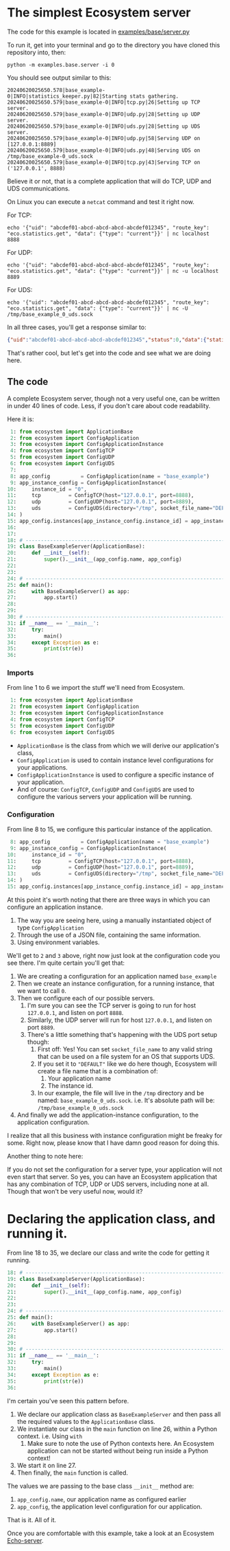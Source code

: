 # The simplest Ecosystem server

The code for this example is located in [examples/base/server.py](../examples/base/server.py)

To run it, get into your terminal and go to the directory you have cloned this repository into, then:

`python -m examples.base.server -i 0`

You should see output similar to this:

```
20240620025650.578|base_example-0|INFO|statistics_keeper.py|82|Starting stats gathering.
20240620025650.579|base_example-0|INFO|tcp.py|26|Setting up TCP server.
20240620025650.579|base_example-0|INFO|udp.py|28|Setting up UDP server.
20240620025650.579|base_example-0|INFO|uds.py|28|Setting up UDS server.
20240620025650.579|base_example-0|INFO|udp.py|58|Serving UDP on [127.0.0.1:8889]
20240620025650.579|base_example-0|INFO|uds.py|48|Serving UDS on /tmp/base_example-0_uds.sock
20240620025650.579|base_example-0|INFO|tcp.py|43|Serving TCP on ('127.0.0.1', 8888)
```
Believe it or not, that is a complete application that will do TCP, UDP and UDS communications.

On Linux you can execute a `netcat` command and test it right now.

For TCP:
```shell
echo '{"uid": "abcdef01-abcd-abcd-abcd-abcdef012345", "route_key": "eco.statistics.get", "data": {"type": "current"}}' | nc localhost 8888
```

For UDP:
```shell
echo '{"uid": "abcdef01-abcd-abcd-abcd-abcdef012345", "route_key": "eco.statistics.get", "data": {"type": "current"}}' | nc -u localhost 8889
```

For UDS:
```shell
echo '{"uid": "abcdef01-abcd-abcd-abcd-abcdef012345", "route_key": "eco.statistics.get", "data": {"type": "current"}}' | nc -U /tmp/base_example_0_uds.sock
```

In all three cases, you'll get a response similar to:

```json
{"uid":"abcdef01-abcd-abcd-abcd-abcdef012345","status":0,"data":{"statistics":{"uptime":1773,"handlers":{"eco-statistics":{"calls":4}}}}}
```

That's rather cool, but let's get into the code and see what we are doing here.

## The code

A complete Ecosystem server, though not a very useful one, can be written in under 40 lines of code. Less, if you don't care about code readability.

Here it is:

```python
 1: from ecosystem import ApplicationBase
 2: from ecosystem import ConfigApplication
 3: from ecosystem import ConfigApplicationInstance
 4: from ecosystem import ConfigTCP
 5: from ecosystem import ConfigUDP
 6: from ecosystem import ConfigUDS
 7: 
 8: app_config          = ConfigApplication(name = "base_example")
 9: app_instance_config = ConfigApplicationInstance(
10:     instance_id = "0",
11:     tcp         = ConfigTCP(host="127.0.0.1", port=8888),
12:     udp         = ConfigUDP(host="127.0.0.1", port=8889),
13:     uds         = ConfigUDS(directory="/tmp", socket_file_name="DEFAULT"),
14: )
15: app_config.instances[app_instance_config.instance_id] = app_instance_config
16: 
17: 
18: # --------------------------------------------------------------------------------
19: class BaseExampleServer(ApplicationBase):
20:     def __init__(self):
21:         super().__init__(app_config.name, app_config)
22: 
23: 
24: # --------------------------------------------------------------------------------
25: def main():
26:     with BaseExampleServer() as app:
27:         app.start()
28: 
29: 
30: # --------------------------------------------------------------------------------
31: if __name__ == '__main__':
32:     try:
33:         main()
34:     except Exception as e:
35:         print(str(e))
36:
```

### Imports
From line 1 to 6 we import the stuff we'll need from Ecosystem.

```python
 1: from ecosystem import ApplicationBase
 2: from ecosystem import ConfigApplication
 3: from ecosystem import ConfigApplicationInstance
 4: from ecosystem import ConfigTCP
 5: from ecosystem import ConfigUDP
 6: from ecosystem import ConfigUDS
```

- `ApplicationBase` is the class from which we will derive our application's class,
- `ConfigApplication` is used to contain instance level configurations for your applications.
- `ConfigApplicationInstance` is used to configure a specific instance of your application.
- And of course: `ConfigTCP`, `ConfigUDP` and `ConfigUDS` are used to configure the various servers your application will be running.

### Configuration
From line 8 to 15, we configure this particular instance of the application.
```python
 8: app_config          = ConfigApplication(name = "base_example")
 9: app_instance_config = ConfigApplicationInstance(
10:     instance_id = "0",
11:     tcp         = ConfigTCP(host="127.0.0.1", port=8888),
12:     udp         = ConfigUDP(host="127.0.0.1", port=8889),
13:     uds         = ConfigUDS(directory="/tmp", socket_file_name="DEFAULT"),
14: )
15: app_config.instances[app_instance_config.instance_id] = app_instance_config
```

At this point it's worth noting that there are three ways in which you can configure an application instance.
1. The way you are seeing here, using a manually instantiated object of type `ConfigApplication`
2. Through the use of a JSON file, containing the same information.
3. Using environment variables.

We'll get to `2` and `3` above, right now just look at the configuration code you see there. I'm quite certain you'll get that:
1. We are creating a configuration for an application named `base_example`
2. Then we create an instance configuration, for a running instance, that we want to call `0`.
3. Then we configure each of our possible servers.
   1. I'm sure you can see the TCP server is going to run for host `127.0.0.1`, and listen on port `8888`.
   2. Similarly, the UDP server will run for host `127.0.0.1`, and listen on port `8889`.
   3. There's a little something that's happening with the UDS port setup though:
      1. First off: Yes! You can set `socket_file_name` to any valid string that can be used on a file system for an OS that supports UDS.
      2. If you set it to `"DEFAULT"` like we do here though, Ecosystem will create a file name that is a combination of:
         1. Your application name
         2. The instance id.
      3. In our example, the file will live in the `/tmp` directory and be named: `base_example_0_uds.sock`. i.e. It's absolute path will be: `/tmp/base_example_0_uds.sock`
4. And finally we add the application-instance configuration, to the application configuration.

I realize that all this business with instance configuration might be freaky for some. Right now, please know that I have damn good reason for doing this.

Another thing to note here:

If you do not set the configuration for a server type, your application will not even start that server.
So yes, you can have an Ecosystem application that has any combination of TCP, UDP or UDS servers, including none at all. Though that won't be very useful now, would it?

# Declaring the application class, and running it.
From line 18 to 35, we declare our class and write the code for getting it running.
```python
18: # --------------------------------------------------------------------------------
19: class BaseExampleServer(ApplicationBase):
20:     def __init__(self):
21:         super().__init__(app_config.name, app_config)
22: 
23: 
24: # --------------------------------------------------------------------------------
25: def main():
26:     with BaseExampleServer() as app:
27:         app.start()
28: 
29: 
30: # --------------------------------------------------------------------------------
31: if __name__ == '__main__':
32:     try:
33:         main()
34:     except Exception as e:
35:         print(str(e))
36:
```

I'm certain you've seen this pattern before.

1. We declare our application class as `BaseExampleServer` and then pass all the required values to the `ApplicationBase` class.
2. We instantiate our class in the `main` function on line 26, within a Python context. i.e. Using `with`
   1. Make sure to note the use of Python contexts here. An Ecosystem application can not be started without being run inside a Python context!
3. We start it on line 27.
4. Then finally, the `main` function is called.

The values we are passing to the base class `__init__` method are:
1. `app_config.name`, our application name as configured earlier
2. `app_config`, the application level configuration for our application.

That is it. All of it.

Once you are comfortable with this example, take a look at an Ecosystem [Echo-server](./example_echo_server.md).
